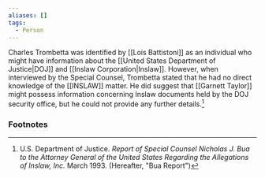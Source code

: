 ```yaml
---
aliases: []
tags:
  - Person
---
```

Charles Trombetta was identified by [[Lois Battistoni]] as an individual who might have information about the [[United States Department of Justice|DOJ]] and [[Inslaw Corporation|Inslaw]]. However, when interviewed by the Special Counsel, Trombetta stated that he had no direct knowledge of the [[INSLAW]] matter. He did suggest that [[Garnett Taylor]] might possess information concerning Inslaw documents held by the DOJ security office, but he could not provide any further details.[^1]

### Footnotes
[^1]: U.S. Department of Justice. *Report of Special Counsel Nicholas J. Bua to the Attorney General of the United States Regarding the Allegations of Inslaw, Inc.* March 1993. (Hereafter, "Bua Report")
